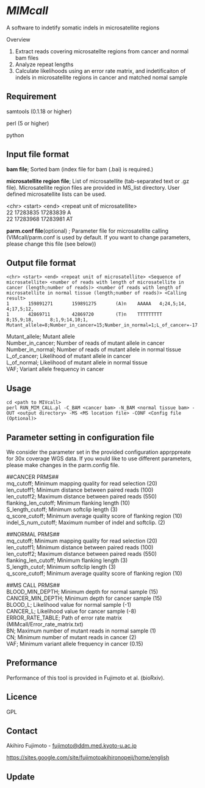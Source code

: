 # *MIMcall*

A software to indetify somatic indels in microsatellite regions

Overview
1. Extract reads covering microsatellte regions from cancer and normal bam files
2. Analyze repeat lengths 
3. Calculate likelihoods using an error rate matrix, and indetificaiton of indels in microsatellite regions in cancer and matched nomal sample

## Requirement
samtools (0.1.18 or higher)

perl (5 or higher)

python

## Input file format
**bam file**; Sorted bam (index file for bam (.bai) is required.)


**microsatellite region file**; List of microsatellite (tab-separated text or .gz file). Microsatellite region files are provided in MS_list directory. User defined microsatellite lists can be used. 

\<chr\> \<start\> \<end\> \<repeat unit of microsatellite\>  
22      17283835        17283839        A  
22      17283968        17283981        AT  


**parm.conf file**(optional) ; Parameter file for microsatellite calling (VIMcall/parm.conf is used by default. If you want to change parameters, please change this file (see below))


## Output file format
```
<chr> <start> <end> <repeat unit of microsatellite> <Sequence of microsatellite> <number of reads with length of microsatellite in cancer (length;number of reads)> <number of reads with length of microsatellite in normal tissue (length;number of reads)> <Calling result>  
1       159891271       159891275       (A)n    AAAAA   4;24,5;14,      4;17,5;12,      
1       42869711        42869720        (T)n    TTTTTTTTT       8;15,9;18,      8;1,9;14,10;1,          Mutant_allele=8;Number_in_cancer=15;Number_in_normal=1;L_of_cancer=-17.48;L_of_normal=-0.83;VAF=0.45    
```

Mutant_allele; Mutant allele  
Number_in_cancer; Number of reads of mutant allele in cancer  
Number_in_normal; Number of reads of mutant allele in normal tissue  
L_of_cancer; Likelihood of mutant allele in cancer  
L_of_normal; Likelihood of mutant allele in normal tissue  
VAF; Variant allele frequency in cancer  

## Usage
```
cd <path to MIVcall>
perl RUN_MIM_CALL.pl -C_BAM <cancer bam> -N_BAM <normal tissue bam> -OUT <output directory> -MS <MS location file> -CONF <Config file (Optional)>
```

## Parameter setting in configuration file
We consider the parameter set in the provided configuration apprppreate for 30x coverage WGS data. If you would like to use different parameters, please make changes in the parm.config file. 

\##CANCER PRMS##   
mq_cutoff; Minimum mapping quality for read selection (20)   
len_cutoff1; Minimum distance between paired reads (100)   
len_cutoff2; Maximum distance between paired reads (550)    
flanking_len_cutoff; Minimum flanking length (10)   
S_length_cutoff; Minimum softclip length (3)   
q_score_cutoff; Minimum average quality score of flanking region (10)   
indel_S_num_cutoff; Maximum number of indel and softclip. (2)  

\##NORMAL PRMS##   
mq_cutoff; Minimum mapping quality for read selection (20)   
len_cutoff1; Minimum distance between paired reads (100)  
len_cutoff2; Maximum distance between paired reads (550)   
flanking_len_cutoff; Minimum flanking length (3)    
S_length_cutof; Minimum softclip length (3)  
q_score_cutoff; Minimum average quality score of flanking region (10)   

\##MS CALL PRMS##    
BLOOD_MIN_DEPTH; Minimum depth for normal sample (15)  
CANCER_MIN_DEPTH; Minimum depth for cancer sample (15)  
BLOOD_L; Likelihood value for normal sample (-1)  
CANCER_L; Likelihood value for cancer sample (-8)  
ERROR_RATE_TABLE; Path of error rate matrix (MIMcall/Error_rate_matrix.txt)  
BN; Maximum number of mutant reads in normal sample (1)  
CN; Minimum number of mutant reads in cancer (2)    
VAF; Minimum variant allele frequency in cancer (0.15)    

## Preformance
Performance of this tool is provided in Fujimoto et al. (bioRxiv).

## Licence
GPL

## Contact

Akihiro Fujimoto - fujimoto@ddm.med.kyoto-u.ac.jp

https://sites.google.com/site/fujimotoakihironopeji/home/english

## Update